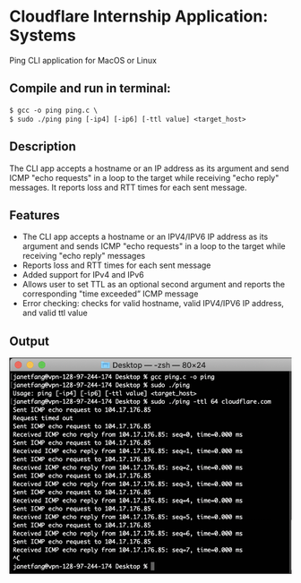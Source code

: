 # Cloudflare Internship Application: Systems
Ping CLI application for MacOS or Linux

## Compile and run in terminal:
```
$ gcc -o ping ping.c \
$ sudo ./ping ping [-ip4] [-ip6] [-ttl value] <target_host>
```

## Description
The CLI app accepts a hostname or an IP address as its argument and send ICMP "echo requests" in a loop to the target while receiving "echo reply" messages. It reports loss and RTT times for each sent message.

## Features
- The CLI app accepts a hostname or an IPV4/IPV6 IP address as its argument and sends ICMP "echo requests" in a loop to the target while receiving "echo reply" messages
- Reports loss and RTT times for each sent message
- Added support for IPv4 and IPv6
- Allows user to set TTL as an optional second argument and reports the corresponding "time exceeded” ICMP message
- Error checking: checks for valid hostname, valid IPV4/IPV6 IP address, and valid ttl value

## Output
![](https://github.com/fangjanet/cloudfare-internship-application-systems/blob/master/output.png)
